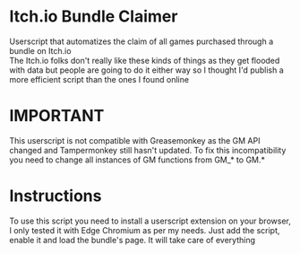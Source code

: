 # Itch.io Bundle Claimer
Userscript that automatizes the claim of all games purchased through a bundle on Itch.io <br>
The Itch.io folks don't really like these kinds of things as they get flooded with data but people are going to do it either way so I thought I'd publish a more efficient script than the ones I found online

# IMPORTANT
This userscript is not compatible with Greasemonkey as the GM API changed and Tampermonkey still hasn't updated. To fix this incompatibility you need to change all instances of GM functions from GM_* to GM.*

# Instructions
To use this script you need to install a userscript extension on your browser, I only tested it with Edge Chromium as per my needs. Just add the script, enable it and load the bundle's page. It will take care of everything
